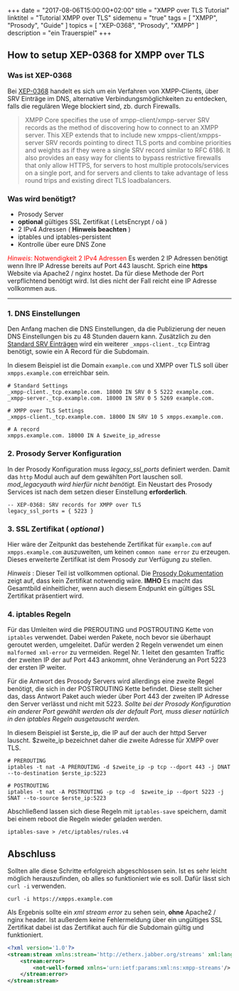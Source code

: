 +++
date = "2017-08-06T15:00:00+02:00"
title = "XMPP over TLS Tutorial"
linktitel = "Tutorial XMPP over TLS"
sidemenu = "true"
tags = [ "XMPP", "Prosody", "Guide" ]
topics = [ "XEP-0368", "Prosody", "XMPP" ]
description = "ein Trauerspiel"
+++
## How to setup XEP-0368 for XMPP over TLS
### Was ist XEP-0368
Bei [XEP-0368](https://xmpp.org/extensions/xep-0368.html) handelt es sich um ein Verfahren von XMPP-Clients, über SRV Einträge im DNS, alternative Verbindungsmöglichkeiten zu entdecken, falls die regulären Wege blockiert sind, zb. durch Firewalls.

<blockquote cite="https://xmpp.org/extensions/xep-0368.html">XMPP Core specifies the use of xmpp-client/xmpp-server SRV records as the method of discovering how to connect to an XMPP server. This XEP extends that to include new xmpps-client/xmpps-server SRV records pointing to direct TLS ports and combine priorities and weights as if they were a single SRV record similar to RFC 6186. It also provides an easy way for clients to bypass restrictive firewalls that only allow HTTPS, for servers to host multiple protocols/services on a single port, and for servers and clients to take advantage of less round trips and existing direct TLS loadbalancers.</blockquote>

### Was wird benötigt?
- Prosody Server
- **optional** gültiges SSL Zertifikat ( LetsEncrypt / oä )
- 2 IPv4 Adressen ( **Hinweis beachten** )
- iptables und iptables-persistent
- Kontrolle über eure DNS Zone

<span style="color:red">*Hinweis*: Notwendigkeit 2 IPv4 Adressen</span>
Es werden 2 IP Adressen benötigt wenn Ihre IP Adresse bereits auf Port 443 lauscht. Sprich eine **https** Website via Apache2 / nginx hostet. Da für diese Methode der Port verpflichtend benötigt wird. Ist dies nicht der Fall reicht eine IP Adresse vollkommen aus.

- - -

### 1. DNS Einstellungen
Den Anfang machen die DNS Einstellungen, da die Publizierung der neuen DNS Einstellungen bis zu 48 Stunden dauern kann.
Zusätzlich zu den [Standard SRV Einträgen](https://prosody.im/doc/dns) wird ein weiterer `_xmpps-client._tcp` Eintrag benötigt, sowie ein A Record für die Subdomain.

In diesem Beispiel ist die Domain `example.com` und XMPP over TLS soll über `xmpps.example.com` erreichbar sein.

```
# Standard Settings
_xmpp-client._tcp.example.com. 18000 IN SRV 0 5 5222 example.com.
_xmpp-server._tcp.example.com. 18000 IN SRV 0 5 5269 example.com.

# XMPP over TLS Settings
_xmpps-client._tcp.example.com. 18000 IN SRV 10 5 xmpps.example.com.

# A record
xmpps.example.com. 18000 IN A $zweite_ip_adresse
```

### 2. Prosody Server Konfiguration
In der Prosody Konfiguration muss *legacy_ssl_ports* definiert werden. Damit das `http` Modul auch auf dem gewählten Port lauschen soll. *mod_legacyauth wird hierfür nicht benötigt.*
Ein Neustart des Prosody Services ist nach dem setzen dieser Einstellung **erforderlich**.
```
-- XEP-0368: SRV records for XMPP over TLS
legacy_ssl_ports = { 5223 }
```

### 3. SSL Zertifikat ( *optional* )
Hier wäre der Zeitpunkt das bestehende Zertifikat für `example.com` auf `xmpps.example.com` auszuweiten, um keinen `common name error` zu erzeugen. Dieses erweiterte Zertifikat ist dem Prosody zur Verfügung zu stellen.

*Hinweis* : Dieser Teil ist vollkommen optional. Die [Prosody Dokumentation](https://prosody.im/doc/certificates) zeigt auf, dass kein Zertifikat notwendig wäre.
**IMHO** Es macht das Gesamtbild einheitlicher, wenn auch diesem Endpunkt ein gültiges SSL Zertifikat präsentiert wird.

### 4. iptables Regeln
Für das Umleiten wird die PREROUTING und POSTROUTING Kette von `iptables` verwendet. Dabei werden Pakete, noch bevor sie überhaupt geroutet werden, umgeleitet.
Dafür werden 2 Regeln verwendet um einen `malformed xml-error` zu vermeiden.
Regel Nr. 1 leitet den gesamten Traffic der zweiten IP der auf Port 443 ankommt, ohne Veränderung an Port 5223 der ersten IP weiter.

Für die Antwort des Prosody Servers wird allerdings eine zweite Regel benötigt, die sich in der POSTROUTING Kette befindet. Diese stellt sicher das, dass Antwort Paket auch wieder über Port 443 der zweiten IP Adresse den Server verlässt und nicht mit 5223.
*Sollte bei der Prosody Konfiguration ein anderer Port gewählt werden als der default Port, muss dieser natürlich in den iptables Regeln ausgetauscht werden.*

In diesem Beispiel ist $erste_ip, die IP auf der auch der httpd Server lauscht. $zweite_ip bezeichnet daher die zweite Adresse für XMPP over TLS.
```#!/bin/bash
# PREROUTING
iptables -t nat -A PREROUTING -d $zweite_ip -p tcp --dport 443 -j DNAT --to-destination $erste_ip:5223

# POSTROUTING
iptables -t nat -A POSTROUTING -p tcp -d  $zweite_ip --dport 5223 -j SNAT --to-source $erste_ip:5223
```

Abschließend lassen sich diese Regeln mit `iptables-save` speichern, damit bei einem reboot die Regeln wieder geladen werden.
```#!/bin/bash
iptables-save > /etc/iptables/rules.v4
```

## Abschluss
Sollten alle diese Schritte erfolgreich abgeschlossen sein. Ist es sehr leicht möglich herauszufinden, ob alles so funktioniert wie es soll. Dafür lässt sich `curl -i` verwenden.
```#!/bin/bash
curl -i https://xmpps.example.com
```
Als Ergebnis sollte ein *xml stream error* zu sehen sein, **ohne** Apache2 / nginx header. Ist außerdem keine Fehlermeldung über ein ungültiges SSL Zertifikat dabei ist das Zertifikat auch für die Subdomain gültig und funktioniert.

```xml
<?xml version='1.0'?>
<stream:stream xmlns:stream='http://etherx.jabber.org/streams' xml:lang='en' xmlns='jabber:client'>
	<stream:error>
		<not-well-formed xmlns='urn:ietf:params:xml:ns:xmpp-streams'/>
	</stream:error>
</stream:stream>
```
